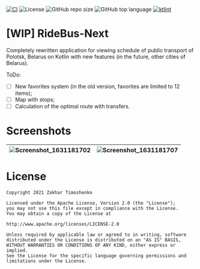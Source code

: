 [![CI](https://github.com/ztimms73/RideBus-Next/actions/workflows/build.yml/badge.svg)](https://github.com/ztimms73/RideBus-Next/actions/workflows/build.yml) ![License](https://img.shields.io/github/license/ztimms73/Ridebus-Next)
![GitHub repo size](https://img.shields.io/github/repo-size/ztimms73/RideBus-Next) ![GitHub top language](https://img.shields.io/github/languages/top/ztimms73/RideBus-Next) [![ktlint](https://img.shields.io/badge/code%20style-%E2%9D%A4-FF4081.svg)](https://ktlint.github.io/)


# [WIP] RideBus-Next
Completely rewritten application for viewing schedule of public transport of Polotsk, Belarus on Kotlin with new features (in the future, other cities of Belarus).

ToDo:
- [ ] New favorites system (in the old version, favorites are limited to 12 items);
- [ ] Map with stops;
- [ ] Calculation of the optimal route with transfers.

# Screenshots
| ![Screenshot_1631181702](https://user-images.githubusercontent.com/61558546/132666250-d6d373a1-7d95-4f38-9561-b63566477e78.png) | ![Screenshot_1631181707](https://user-images.githubusercontent.com/61558546/132666270-6fc31604-82a1-427e-825c-75ff0342514c.png) |
|---|---|

# License

    Copyright 2021 Zakhar Timoshenko

    Licensed under the Apache License, Version 2.0 (the "License");
    you may not use this file except in compliance with the License.
    You may obtain a copy of the License at

    http://www.apache.org/licenses/LICENSE-2.0

    Unless required by applicable law or agreed to in writing, software
    distributed under the License is distributed on an "AS IS" BASIS,
    WITHOUT WARRANTIES OR CONDITIONS OF ANY KIND, either express or implied.
    See the License for the specific language governing permissions and
    limitations under the License.
